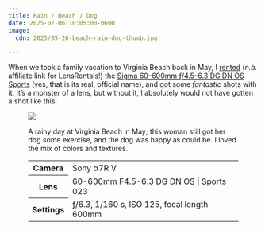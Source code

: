 ```yaml
---
title: Rain / Beach / Dog
date: 2025-07-06T10:05:00-0600
image:
  cdn: 2025/05-26-beach-rain-dog-thumb.jpg

---
```


When we took a family vacation to Virginia Beach back in May, I [rented][aff] (*n.b.* affiliate link for LensRentals!) the [Sigma 60–600mm ƒ/4.5–6.3 <span class="all-smcp">DG DN OS</span> Sports][lens] (yes, that is its real, official name), and got some *fantastic* shots with it. It’s a monster of a lens, but without it, I absolutely would not have gotten a shot like this:

[aff]: https://share.lensrentals.com/x/bZD7Ca
[lens]: https://www.lensrentals.com/rent/sigma-60-600mm-f4.5-6.3-dg-dn-os-sports-for-sony-e

<figure>
<a href="https://cdn.chriskrycho.com/images/2025/05-26-beach-rain-dog.jpg"><img src="https://cdn.chriskrycho.com/images/2025/05-26-beach-rain-dog-thumb.jpg"></a>
<figcaption>
<p>A rainy day at Virginia Beach in May; this woman still got her dog some exercise, and the dog was happy as could be. I loved the mix of colors and textures.</p>
<table>
<tr><th scope="row">Camera</th><td>Sony α7R V</td></tr>
<tr><th scope="row">Lens</th><td>60-600mm F4.5-6.3 DG DN OS | Sports 023</td></tr>
<tr><th scope="row">Settings</th><td>ƒ/6.3, 1/160 s, <span class="smcp">ISO</span> 125, focal length 600mm</td></tr>
</table>
</figcaption>
</figure>